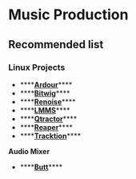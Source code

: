 # Music Production

## Recommended list

### Linux Projects

* \*\*\*\*[**Ardour**](https://ardour.org/)\*\*\*\*
* \*\*\*\*[**Bitwig**](https://www.bitwig.com/)\*\*\*\*
* \*\*\*\*[**Renoise**](https://www.renoise.com/)\*\*\*\*
* \*\*\*\*[**LMMS**](https://lmms.io/lsp/)\*\*\*\*
* \*\*\*\*[**Qtractor**](https://qtractor.sourceforge.io/)\*\*\*\*
* \*\*\*\*[**Reaper**](https://www.reaper.fm/index.php)\*\*\*\*
* \*\*\*\*[**Tracktion**](https://www.tracktion.com)\*\*\*\*

**Audio Mixer**

* \*\*\*\*[**Butt**](https://danielnoethen.de/butt/manual.html)\*\*\*\*



